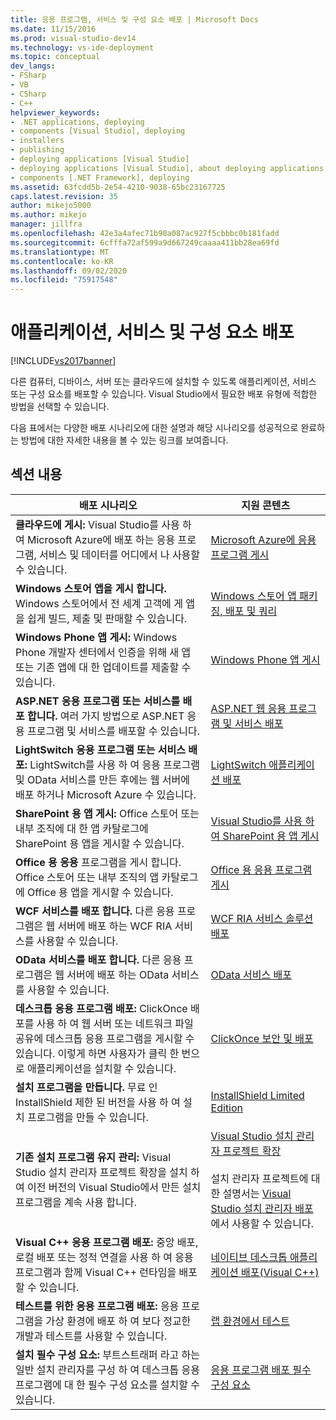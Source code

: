 ```yaml
---
title: 응용 프로그램, 서비스 및 구성 요소 배포 | Microsoft Docs
ms.date: 11/15/2016
ms.prod: visual-studio-dev14
ms.technology: vs-ide-deployment
ms.topic: conceptual
dev_langs:
- FSharp
- VB
- CSharp
- C++
helpviewer_keywords:
- .NET applications, deploying
- components [Visual Studio], deploying
- installers
- publishing
- deploying applications [Visual Studio]
- deploying applications [Visual Studio], about deploying applications
- components [.NET Framework], deploying
ms.assetid: 63fcdd5b-2e54-4210-9038-65bc23167725
caps.latest.revision: 35
author: mikejo5000
ms.author: mikejo
manager: jillfra
ms.openlocfilehash: 42e3a4afec71b90a087ac927f5cbbbc0b181fadd
ms.sourcegitcommit: 6cfffa72af599a9d667249caaaa411bb28ea69fd
ms.translationtype: MT
ms.contentlocale: ko-KR
ms.lasthandoff: 09/02/2020
ms.locfileid: "75917548"
---
```

# <a name="deploying-applications-services-and-components"></a>애플리케이션, 서비스 및 구성 요소 배포
[!INCLUDE[vs2017banner](../includes/vs2017banner.md)]

다른 컴퓨터, 디바이스, 서버 또는 클라우드에 설치할 수 있도록 애플리케이션, 서비스 또는 구성 요소를 배포할 수 있습니다. Visual Studio에서 필요한 배포 유형에 적합한 방법을 선택할 수 있습니다.  
  
 다음 표에서는 다양한 배포 시나리오에 대한 설명과 해당 시나리오를 성공적으로 완료하는 방법에 대한 자세한 내용을 볼 수 있는 링크를 보여줍니다.  
  
## <a name="in-this-section"></a>섹션 내용  
  
|배포 시나리오|지원 콘텐츠|  
|-------------------------|------------------------|  
|**클라우드에 게시:** Visual Studio를 사용 하 여 Microsoft Azure에 배포 하는 응용 프로그램, 서비스 및 데이터를 어디에서 나 사용할 수 있습니다.|[Microsoft Azure에 응용 프로그램 게시](/visualstudio/deployment/quickstart-deploy-to-azure)|  
|**Windows 스토어 앱을 게시 합니다.** Windows 스토어에서 전 세계 고객에 게 앱을 쉽게 빌드, 제출 및 판매할 수 있습니다.|[Windows 스토어 앱 패키징, 배포 및 쿼리](https://msdn.microsoft.com/library/hh446593\(v=vs.85\).aspx)|  
|**Windows Phone 앱 게시:** Windows Phone 개발자 센터에서 인증을 위해 새 앱 또는 기존 앱에 대 한 업데이트를 제출할 수 있습니다.|[Windows Phone 앱 게시](https://developer.microsoft.com/)|  
|**ASP.NET 응용 프로그램 또는 서비스를 배포 합니다.** 여러 가지 방법으로 ASP.NET 응용 프로그램 및 서비스를 배포할 수 있습니다.|[ASP.NET 웹 응용 프로그램 및 서비스 배포](/aspnet/mvc/overview/deployment/)|  
|**LightSwitch 응용 프로그램 또는 서비스 배포:** LightSwitch를 사용 하 여 응용 프로그램 및 OData 서비스를 만든 후에는 웹 서버에 배포 하거나 Microsoft Azure 수 있습니다.|[LightSwitch 애플리케이션 배포](https://msdn.microsoft.com/library/4818d933-295c-4ecc-9148-7ad9ca28dcdb)|  
|**SharePoint 용 앱 게시:** Office 스토어 또는 내부 조직에 대 한 앱 카탈로그에 SharePoint 용 앱을 게시할 수 있습니다.|[Visual Studio를 사용 하 여 SharePoint 용 앱 게시](https://msdn.microsoft.com/library/office/jj220044\(v=office.15\).aspx)|  
|**Office 용 응용** 프로그램을 게시 합니다. Office 스토어 또는 내부 조직의 앱 카탈로그에 Office 용 앱을 게시할 수 있습니다.|[Office 용 응용 프로그램 게시](https://msdn.microsoft.com/library/office/fp123515.aspx)|  
|**WCF 서비스를 배포 합니다.** 다른 응용 프로그램은 웹 서버에 배포 하는 WCF RIA 서비스를 사용할 수 있습니다.|[WCF RIA 서비스 솔루션 배포](https://msdn.microsoft.com/library/ff426912\(v=vs.91\).aspx)|  
|**OData 서비스를 배포 합니다.** 다른 응용 프로그램은 웹 서버에 배포 하는 OData 서비스를 사용할 수 있습니다.|[OData 서비스 배포](https://msdn.microsoft.com/library/hh973447.aspx)|  
|**데스크톱 응용 프로그램 배포:** ClickOnce 배포를 사용 하 여 웹 서버 또는 네트워크 파일 공유에 데스크톱 응용 프로그램을 게시할 수 있습니다. 이렇게 하면 사용자가 클릭 한 번으로 애플리케이션을 설치할 수 있습니다.|[ClickOnce 보안 및 배포](../deployment/clickonce-security-and-deployment.md)|  
|**설치 프로그램을 만듭니다.** 무료 인 InstallShield 제한 된 버전을 사용 하 여 설치 프로그램을 만들 수 있습니다.|[InstallShield Limited Edition](../deployment/installshield-limited-edition.md)|  
|**기존 설치 프로그램 유지 관리:** Visual Studio 설치 관리자 프로젝트 확장을 설치 하 여 이전 버전의 Visual Studio에서 만든 설치 프로그램을 계속 사용 합니다.|[Visual Studio 설치 관리자 프로젝트 확장](https://devblogs.microsoft.com/visualstudio/visual-studio-installer-projects-extension/)<br /><br /> 설치 관리자 프로젝트에 대 한 설명서는 [Visual Studio 설치 관리자 배포](https://msdn.microsoft.com/library/2kt85ked\(v=vs.100\).aspx) 에서 사용할 수 있습니다.|  
|**Visual C++ 응용 프로그램 배포:** 중앙 배포, 로컬 배포 또는 정적 연결을 사용 하 여 응용 프로그램과 함께 Visual C++ 런타임을 배포할 수 있습니다.|[네이티브 데스크톱 애플리케이션 배포(Visual C++)](/cpp/windows/deploying-native-desktop-applications-visual-cpp)|  
|**테스트를 위한 응용 프로그램 배포:** 응용 프로그램을 가상 환경에 배포 하 여 보다 정교한 개발과 테스트를 사용할 수 있습니다.|[랩 환경에서 테스트](https://msdn.microsoft.com/library/14ba54c8-a158-4a6e-b00a-b00ae960feb8)|  
|**설치 필수 구성 요소:** 부트스트래퍼 라고 하는 일반 설치 관리자를 구성 하 여 데스크톱 응용 프로그램에 대 한 필수 구성 요소를 설치할 수 있습니다.|[응용 프로그램 배포 필수 구성 요소](../deployment/application-deployment-prerequisites.md)|
